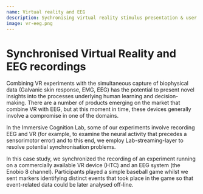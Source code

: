 ```yaml
---
name: Virtual reality and EEG
description: Sychronising virtual reality stimulus presentation & user interaction with EEG recordings.
image: vr-eeg.png
---
```


# Synchronised Virtual Reality and EEG recordings
 
Combining VR experiments with the simultaneous capture of biophysical data (Galvanic skin response, EMG, EEG) has the potential to present novel insights into the processes underlying human learning and decision-making. There are a number of products emerging on the market that combine VR with EEG, but at this moment in time, these devices generally involve a compromise in one of the domains. 

In the Immersive Cognition Lab, some of our experiments involve recording EEG and VR (for example, to examine the neural activity that precedes a sensorimotor error) and to this end, we employ Lab-streaming-layer to resolve potential synchronisation problems.

In this case study, we synchronized the recording of an experiment running on a commercially available VR device (HTC) and an EEG system (the Enobio 8 channel). Participants played a simple baseball game whilst we sent markers identifying distinct events that took place in the game so that event-related data could be later analysed off-line.
